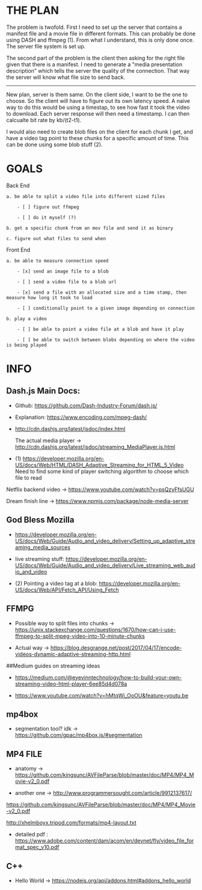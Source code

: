 # THE PLAN

The problem is twofold. First I need to set up the server that contains a manifest file and a movie file in different formats. This can probably be done using DASH and ffmpeg (1). From what I understand, this is only done once. The server file system is set up.

The second part of the problem is the client then asking for the right file given that there is a manifest. I need to generate a "media presentation description" which tells the server the quality of the connection. That way the server will know what file size to send back.

---

New plan, server is them same. On the client side, I want to be the one to choose. So the client will have to figure out its own latency speed. A naive way to do this would be using a timestap, to see how fast it took the video to download. Each server response will then need a timestamp. I can then calcualte bit rate by kb/(t2-t1).

I would also need to create blob files on the client for each chunk I get, and have a video tag point to these chunks for a specific amount of time. This can be done using some blob stuff (2).

# GOALS

Back End

    a. be able to split a video file into different sized files

        - [ ] figure out ffmpeg

        - [ ] do it myself (?)

    b. get a specific chunk from an mov file and send it as binary

    c. figure out what files to send when

Front End

    a. be able to measure connection speed

        - [x] send an image file to a blob

        - [ ] send a video file to a blob url

        - [x] send a file with an allocated size and a time stamp, then measure how long it took to load

        - [ ] conditionally point to a given image depending on connection

    b. play a video

        - [ ] be able to point a video file at a blob and have it play

        - [ ] be able to switch between blobs depending on where the video is being played

# INFO

## Dash.js Main Docs:

- Github: https://github.com/Dash-Industry-Forum/dash.js/

- Explanation: https://www.encoding.com/mpeg-dash/

- http://cdn.dashjs.org/latest/jsdoc/index.html

  The actual media player -> http://cdn.dashjs.org/latest/jsdoc/streaming_MediaPlayer.js.html

- (1) https://developer.mozilla.org/en-US/docs/Web/HTML/DASH_Adaptive_Streaming_for_HTML_5_Video
  Need to find some kind of player switching algorithm to choose which file to read

Netflix backend video -> https://www.youtube.com/watch?v=psQzyFfsUGU

Dream finish line -> https://www.npmjs.com/package/node-media-server

## God Bless Mozilla

- https://developer.mozilla.org/en-US/docs/Web/Guide/Audio_and_video_delivery/Setting_up_adaptive_streaming_media_sources

- live streaming stuff: https://developer.mozilla.org/en-US/docs/Web/Guide/Audio_and_video_delivery/Live_streaming_web_audio_and_video

- (2) Pointing a video tag at a blob: https://developer.mozilla.org/en-US/docs/Web/API/Fetch_API/Using_Fetch

## FFMPG

- Possible way to split files into chunks -> https://unix.stackexchange.com/questions/1670/how-can-i-use-ffmpeg-to-split-mpeg-video-into-10-minute-chunks

- Actual way -> https://blog.desgrange.net/post/2017/04/17/encode-videos-dynamic-adaptive-streaming-http.html

##Medium guides on streaming ideas

- https://medium.com/@eyevinntechnology/how-to-build-your-own-streaming-video-html-player-6ee85d4d078a

- https://www.youtube.com/watch?v=hMtqWi_OoOU&feature=youtu.be

## mp4box

- segmentation tool? idk -> https://github.com/gpac/mp4box.js/#segmentation

## MP4 FILE

- anatomy -> https://github.com/kingsunc/AVFileParse/blob/master/doc/MP4/MP4_Movie-v2_0.pdf

- another one -> http://www.programmersought.com/article/9912137617/

https://github.com/kingsunc/AVFileParse/blob/master/doc/MP4/MP4_Movie-v2_0.pdf

http://xhelmboyx.tripod.com/formats/mp4-layout.txt

- detailed pdf : https://www.adobe.com/content/dam/acom/en/devnet/flv/video_file_format_spec_v10.pdf

## C++

- Hello World -> https://nodejs.org/api/addons.html#addons_hello_world
